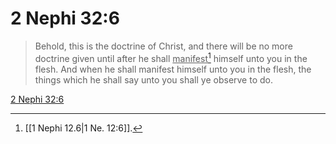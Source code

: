# 2 Nephi 32:6

> Behold, this is the doctrine of Christ, and there will be no more doctrine given until after he shall <u>manifest</u>[^a] himself unto you in the flesh. And when he shall manifest himself unto you in the flesh, the things which he shall say unto you shall ye observe to do.

[2 Nephi 32:6](https://www.churchofjesuschrist.org/study/scriptures/bofm/2-ne/32?lang=eng&id=p6#p6)


[^a]: [[1 Nephi 12.6|1 Ne. 12:6]].  

